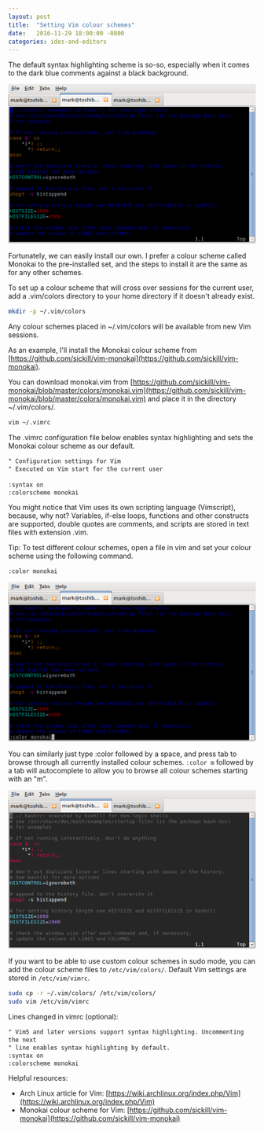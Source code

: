 ```yaml
---
layout: post
title:  "Setting Vim colour schemes"
date:   2016-11-29 18:00:00 -0800
categories: ides-and-editors
---
```


The default syntax highlighting scheme is so-so, especially when it comes to the dark blue comments against a black background.

![alt text](/images/20161129_vimDefaultColourScheme.png "Vim's default colour scheme - Can you read the comments?")

Fortunately, we can easily install our own.  I prefer a colour scheme called Monokai to the pre-installed set, and the steps to install it are the same as for any other schemes.

To set up a colour scheme that will cross over sessions for the current user, add a .vim/colors directory to your home directory if it doesn't already exist.

```bash
mkdir -p ~/.vim/colors
```

Any colour schemes placed in ~/.vim/colors will be available from new Vim sessions.

As an example, I'll install the Monokai colour scheme from [https://github.com/sickill/vim-monokai](https://github.com/sickill/vim-monokai).

You can download monokai.vim from [https://github.com/sickill/vim-monokai/blob/master/colors/monokai.vim](https://github.com/sickill/vim-monokai/blob/master/colors/monokai.vim) and place it in the directory ~/.vim/colors/.

```bash
vim ~/.vimrc
```

The .vimrc configuration file below enables syntax highlighting and sets the Monokai colour scheme as our default.

```vim
" Configuration settings for Vim
" Executed on Vim start for the current user

:syntax on
:colorscheme monokai
```

You might notice that Vim uses its own scripting language (Vimscript), because, why not?  Variables, if-else loops, functions and other constructs are supported, double quotes are comments, and scripts are stored in text files with extension .vim.

Tip:
To test different colour schemes, open a file in vim and set your colour scheme using the following command.

```bash
:color monokai
```

![alt text](/images/20161129_vimSelectingNewColourScheme.png "Vim command to select from installed colour schemes.")

You can similarly just type :color followed by a space, and press tab to browse through all currently installed colour schemes.  ```:color m``` followed by a tab will autocomplete to allow you to browse all colour schemes starting with an "m".

![alt text](/images/20161129_vimMonokaiColourScheme.png "Vim with the Monokai colour scheme - Ah, much better.")

If you want to be able to use custom colour schemes in sudo mode, you can add the colour scheme files to ```/etc/vim/colors/```.  Default Vim settings are stored in ```/etc/vim/vimrc```.

```bash
sudo cp -r ~/.vim/colors/ /etc/vim/colors/
sudo vim /etc/vim/vimrc
```

Lines changed in vimrc (optional):

```vim
" Vim5 and later versions support syntax highlighting. Uncommenting the next
" line enables syntax highlighting by default.
:syntax on
:colorscheme monokai
```

Helpful resources:

* Arch Linux article for Vim: [https://wiki.archlinux.org/index.php/Vim](https://wiki.archlinux.org/index.php/Vim)
* Monokai colour scheme for Vim: [https://github.com/sickill/vim-monokai](https://github.com/sickill/vim-monokai)
